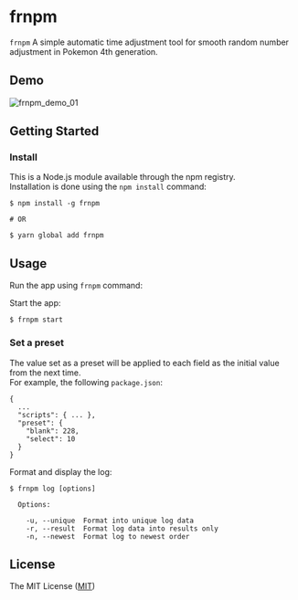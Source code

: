# frnpm
``` frnpm ``` A simple automatic time adjustment tool for smooth random number adjustment in Pokemon 4th generation.

## Demo
![frnpm_demo_01](https://user-images.githubusercontent.com/56142286/77245662-970d1300-6c63-11ea-95cb-d683ad19feee.gif)

## Getting Started

### Install
This is a Node.js module available through the npm registry.  
Installation is done using the ``` npm install ``` command:
```
$ npm install -g frnpm

# OR

$ yarn global add frnpm
```

## Usage
Run the app using ``` frnpm ``` command:

Start the app:
```
$ frnpm start
```

### Set a preset
The value set as a preset will be applied to each field as the initial value from the next time.  
For example, the following ``` package.json ```:
```
{
  ...
  "scripts": { ... },
  "preset": {
    "blank": 228,
    "select": 10
  }
}
```

Format and display the log:
```
$ frnpm log [options]

  Options:

    -u, --unique  Format into unique log data
    -r, --result  Format log data into results only
    -n, --newest  Format log to newest order
```

## License
The MIT License ([MIT](https://github.com/flatten-js/frnpm/blob/readme/LICENSE))
